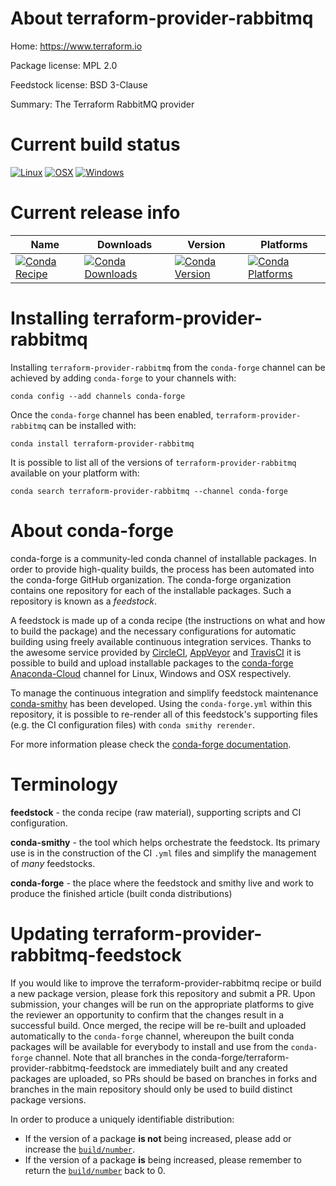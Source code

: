 About terraform-provider-rabbitmq
=================================

Home: https://www.terraform.io

Package license: MPL 2.0

Feedstock license: BSD 3-Clause

Summary: The Terraform RabbitMQ provider



Current build status
====================

[![Linux](https://img.shields.io/circleci/project/github/conda-forge/terraform-provider-rabbitmq-feedstock/master.svg?label=Linux)](https://circleci.com/gh/conda-forge/terraform-provider-rabbitmq-feedstock)
[![OSX](https://img.shields.io/travis/conda-forge/terraform-provider-rabbitmq-feedstock/master.svg?label=macOS)](https://travis-ci.org/conda-forge/terraform-provider-rabbitmq-feedstock)
[![Windows](https://img.shields.io/appveyor/ci/conda-forge/terraform-provider-rabbitmq-feedstock/master.svg?label=Windows)](https://ci.appveyor.com/project/conda-forge/terraform-provider-rabbitmq-feedstock/branch/master)

Current release info
====================

| Name | Downloads | Version | Platforms |
| --- | --- | --- | --- |
| [![Conda Recipe](https://img.shields.io/badge/recipe-terraform--provider--rabbitmq-green.svg)](https://anaconda.org/conda-forge/terraform-provider-rabbitmq) | [![Conda Downloads](https://img.shields.io/conda/dn/conda-forge/terraform-provider-rabbitmq.svg)](https://anaconda.org/conda-forge/terraform-provider-rabbitmq) | [![Conda Version](https://img.shields.io/conda/vn/conda-forge/terraform-provider-rabbitmq.svg)](https://anaconda.org/conda-forge/terraform-provider-rabbitmq) | [![Conda Platforms](https://img.shields.io/conda/pn/conda-forge/terraform-provider-rabbitmq.svg)](https://anaconda.org/conda-forge/terraform-provider-rabbitmq) |

Installing terraform-provider-rabbitmq
======================================

Installing `terraform-provider-rabbitmq` from the `conda-forge` channel can be achieved by adding `conda-forge` to your channels with:

```
conda config --add channels conda-forge
```

Once the `conda-forge` channel has been enabled, `terraform-provider-rabbitmq` can be installed with:

```
conda install terraform-provider-rabbitmq
```

It is possible to list all of the versions of `terraform-provider-rabbitmq` available on your platform with:

```
conda search terraform-provider-rabbitmq --channel conda-forge
```


About conda-forge
=================

conda-forge is a community-led conda channel of installable packages.
In order to provide high-quality builds, the process has been automated into the
conda-forge GitHub organization. The conda-forge organization contains one repository
for each of the installable packages. Such a repository is known as a *feedstock*.

A feedstock is made up of a conda recipe (the instructions on what and how to build
the package) and the necessary configurations for automatic building using freely
available continuous integration services. Thanks to the awesome service provided by
[CircleCI](https://circleci.com/), [AppVeyor](https://www.appveyor.com/)
and [TravisCI](https://travis-ci.org/) it is possible to build and upload installable
packages to the [conda-forge](https://anaconda.org/conda-forge)
[Anaconda-Cloud](https://anaconda.org/) channel for Linux, Windows and OSX respectively.

To manage the continuous integration and simplify feedstock maintenance
[conda-smithy](https://github.com/conda-forge/conda-smithy) has been developed.
Using the ``conda-forge.yml`` within this repository, it is possible to re-render all of
this feedstock's supporting files (e.g. the CI configuration files) with ``conda smithy rerender``.

For more information please check the [conda-forge documentation](https://conda-forge.org/docs/).

Terminology
===========

**feedstock** - the conda recipe (raw material), supporting scripts and CI configuration.

**conda-smithy** - the tool which helps orchestrate the feedstock.
                   Its primary use is in the construction of the CI ``.yml`` files
                   and simplify the management of *many* feedstocks.

**conda-forge** - the place where the feedstock and smithy live and work to
                  produce the finished article (built conda distributions)


Updating terraform-provider-rabbitmq-feedstock
==============================================

If you would like to improve the terraform-provider-rabbitmq recipe or build a new
package version, please fork this repository and submit a PR. Upon submission,
your changes will be run on the appropriate platforms to give the reviewer an
opportunity to confirm that the changes result in a successful build. Once
merged, the recipe will be re-built and uploaded automatically to the
`conda-forge` channel, whereupon the built conda packages will be available for
everybody to install and use from the `conda-forge` channel.
Note that all branches in the conda-forge/terraform-provider-rabbitmq-feedstock are
immediately built and any created packages are uploaded, so PRs should be based
on branches in forks and branches in the main repository should only be used to
build distinct package versions.

In order to produce a uniquely identifiable distribution:
 * If the version of a package **is not** being increased, please add or increase
   the [``build/number``](https://conda.io/docs/user-guide/tasks/build-packages/define-metadata.html#build-number-and-string).
 * If the version of a package **is** being increased, please remember to return
   the [``build/number``](https://conda.io/docs/user-guide/tasks/build-packages/define-metadata.html#build-number-and-string)
   back to 0.
